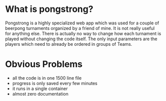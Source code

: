 # What is pongstrong?
Pongstrong is a highly specialized web app which was used for a couple of beerpong turnaments organized by a friend of mine.
It is not really useful for anything else. There is actually no way to change how each turnament is played without changing the code itself.
The only input parameters are the players which need to already be ordered in groups of Teams. 

# Obvious Problems
  - all the code is in one 1500 line file
  - progress is only saved every few minutes
  - it runs in a single container 
  - almost zero documentation
